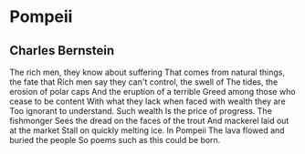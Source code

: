 # Pompeii
## Charles Bernstein
The rich men, they know about suffering
That comes from natural things, the fate that
Rich men say they can't control, the swell of
The tides, the erosion of polar caps
And the eruption of a terrible
Greed among those who cease to be content
With what they lack when faced with wealth they are
Too ignorant to understand. Such wealth
Is the price of progress. The fishmonger
Sees the dread on the faces of the trout
And mackerel laid out at the market
Stall on quickly melting ice. In Pompeii
The lava flowed and buried the people
So poems such as this could be born.